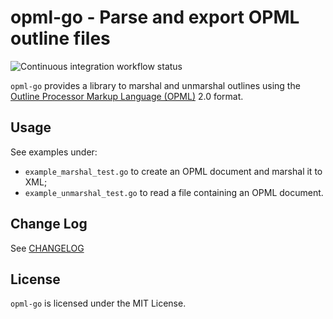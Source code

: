 # opml-go - Parse and export OPML outline files

<img src="https://github.com/virtualtam/opml-go/actions/workflows/ci.yaml/badge.svg?branch=main" alt="Continuous integration workflow status">

`opml-go` provides a library to marshal and unmarshal outlines using the
[Outline Processor Markup Language (OPML)](https://opml.org/spec2.opml) 2.0 format.

## Usage

See examples under:

- `example_marshal_test.go` to create an OPML document and marshal it to XML;
- `example_unmarshal_test.go` to read a file containing an OPML document.

## Change Log

See [CHANGELOG](./CHANGELOG.md)

## License

`opml-go` is licensed under the MIT License.

